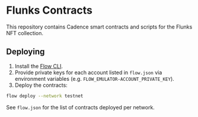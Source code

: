 # Flunks Contracts

This repository contains Cadence smart contracts and scripts for the Flunks NFT collection.

## Deploying

1. Install the [Flow CLI](https://docs.onflow.org/flow-cli/install/).
2. Provide private keys for each account listed in `flow.json` via environment variables (e.g. `FLOW_EMULATOR-ACCOUNT_PRIVATE_KEY`).
3. Deploy the contracts:

```bash
flow deploy --network testnet
```

See `flow.json` for the list of contracts deployed per network.

